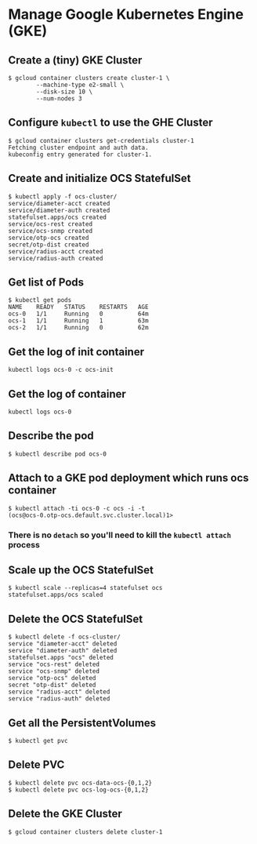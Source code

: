 # Manage Google Kubernetes Engine (GKE)

## Create a (tiny) GKE Cluster
	$ gcloud container clusters create cluster-1 \
			--machine-type e2-small \
			--disk-size 10 \
			--num-nodes 3

## Configure `kubectl` to use the GHE Cluster
	$ gcloud container clusters get-credentials cluster-1
	Fetching cluster endpoint and auth data.
	kubeconfig entry generated for cluster-1.

## Create and initialize OCS StatefulSet
	$ kubectl apply -f ocs-cluster/
	service/diameter-acct created
	service/diameter-auth created
	statefulset.apps/ocs created
	service/ocs-rest created
	service/ocs-snmp created
	service/otp-ocs created
	secret/otp-dist created
	service/radius-acct created
	service/radius-auth created

## Get list of Pods
	$ kubectl get pods
	NAME    READY   STATUS    RESTARTS   AGE
	ocs-0   1/1     Running   0          64m
	ocs-1   1/1     Running   1          63m
	ocs-2   1/1     Running   0          62m

## Get the log of init container
	kubectl logs ocs-0 -c ocs-init

## Get the log of container
	kubectl logs ocs-0

## Describe the pod
	$ kubectl describe pod ocs-0

## Attach to a GKE pod deployment which runs ocs container
	$ kubectl attach -ti ocs-0 -c ocs -i -t
	(ocs@ocs-0.otp-ocs.default.svc.cluster.local)1>
### There is no `detach` so you'll need to kill the `kubectl attach` process

## Scale up the OCS StatefulSet
	$ kubectl scale --replicas=4 statefulset ocs
	statefulset.apps/ocs scaled

## Delete the OCS StatefulSet
	$ kubectl delete -f ocs-cluster/
	service "diameter-acct" deleted
	service "diameter-auth" deleted
	statefulset.apps "ocs" deleted
	service "ocs-rest" deleted
	service "ocs-snmp" deleted
	service "otp-ocs" deleted
	secret "otp-dist" deleted
	service "radius-acct" deleted
	service "radius-auth" deleted

## Get all the PersistentVolumes
	$ kubectl get pvc

## Delete PVC
	$ kubectl delete pvc ocs-data-ocs-{0,1,2}
	$ kubectl delete pvc ocs-log-ocs-{0,1,2}

## Delete the GKE Cluster
	$ gcloud container clusters delete cluster-1

